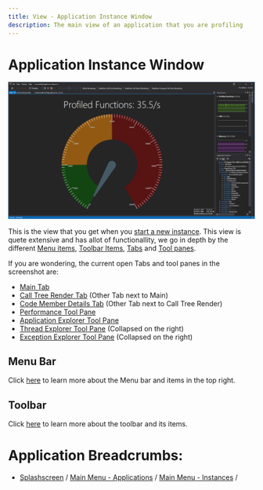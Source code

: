 ```yaml
---
title: View - Application Instance Window
description: The main view of an application that you are profiling
---
```

# Application Instance Window
![assets/img/ApplicationInstanceWindow/AppInstanceDockWindow.png](../../assets/img/ApplicationInstanceWindow/AppInstanceDockWindow.png)

This is the view that you get when you [start a new instance](mainwindow/applicationInstance.md). 
This view is quete extensive and has allot of functionallity, we go in depth by the different [Menu items](#menu-bar), [Toolbar Items](#toolbar), [Tabs](#tabs) and [Tool panes](#tool-panes).

If you are wondering, the current open Tabs and tool panes in the screenshot are:
- [Main Tab](MainWindow.md)
- [Call Tree Render Tab](ApplicationInstanceDockWindow/CallTreeRendering.md) (Other Tab next to Main)
- [Code Member Details Tab](ApplicationInstanceDockWindow/CodeMemberDetailsView.md) (Other Tab next to Call Tree Render)
- [Performance Tool Pane](ApplicationInstanceDockWindow/PerformanceView.md)
- [Application Explorer Tool Pane](ApplicationInstanceDockWindow/ApplicationExplorer.md)
- [Thread Explorer Tool Pane](ApplicationInstanceDockWindow/ThreadExplorer.md) (Collapsed on the right)
- [Exception Explorer Tool Pane](ApplicationInstanceDockWindow/ExceptionExplorer.md) (Collapsed on the right)


## Menu Bar
Click [here](ApplicationInstanceDockWindow/MenuBar.md) to learn more about the Menu bar and items in the top right.


## Toolbar
Click [here](ApplicationInstanceDockWindow/Toolbar.md) to learn more about the toolbar and its items.


# Application Breadcrumbs: 
- [Splashscreen](../Splashscreen.md) / [Main Menu - Applications](mainwindow/application.md) / [Main Menu - Instances](../mainwindow/applicationInstance.md) / 